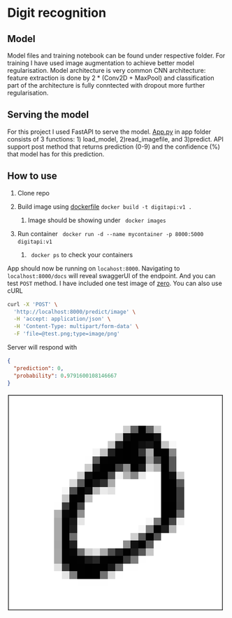# Digit  recognition

## Model

Model files and training notebook can be found under respective folder. For training I have used image augmentation to achieve better model regularisation. Model architecture is very common CNN architecture: feature extraction is done by 2 * (Conv2D + MaxPool) and classification part of the architecture is fully conntected with dropout more further regularisation. 

## Serving the model

For this project I used FastAPI to serve the model. [App.py](https://github.com/jkaakine/DigitRecognitionAPI/blob/master/app/app.py) in app folder consists of 3 functions: 1) load_model, 2)read_imagefile, and 3)predict. API support post method that returns prediction (0-9) and the confidence (%) that model has for this prediction. 

## How to use

1. Clone repo

2. Build image using [dockerfile](https://github.com/jkaakine/DigitRecognitionAPI/blob/master/Dockerfile) ` docker build -t digitapi:v1 . `
   1. Image should be showing under ` docker images`

3. Run container ` docker run -d --name mycontainer -p 8000:5000 digitapi:v1`
   1. ` docker ps` to check your containers

App should now be running on `locahost:8000`.  Navigating to `localhost:8000/docs` will reveal swaggerUI of the endpoint. And you can test `POST` method. I have included one test image of [zero](https://github.com/jkaakine/DigitRecognitionAPI/blob/master/app/test.png). You can also use cURL

```bash
curl -X 'POST' \
  'http://localhost:8000/predict/image' \
  -H 'accept: application/json' \
  -H 'Content-Type: multipart/form-data' \
  -F 'file=@test.png;type=image/png'
```

 Server will respond with

```json
{
  "prediction": 0,
  "probability": 0.9791600108146667
}
```

![test](https://github.com/jkaakine/DigitRecognitionAPI/blob/master/app/test.png)





